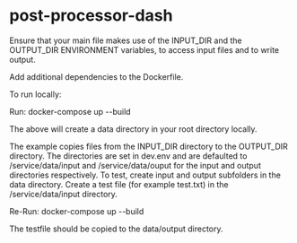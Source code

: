# post-processor-dash

Ensure that your main file makes use of the INPUT_DIR and the OUTPUT_DIR ENVIRONMENT variables, to access input files and to write output.

Add additional dependencies to the Dockerfile.

To run locally:

Run: docker-compose up --build

The above will create a data directory in your root directory locally.

The example copies files from the INPUT_DIR directory to the OUTPUT_DIR directory. The directories are set in dev.env and are defaulted to /service/data/input and /service/data/ouput for the input and output directories respectively. To test, create input and output subfolders in the data directory. Create a test file (for example test.txt) in the /service/data/input directory.

Re-Run: docker-compose up --build

The testfile should be copied to the data/output directory.
